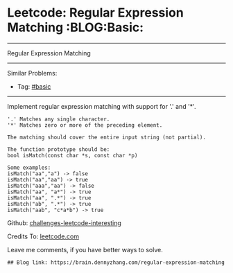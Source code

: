 # Leetcode: Regular Expression Matching     :BLOG:Basic:


---

Regular Expression Matching  

---

Similar Problems:  
-   Tag: [#basic](https://brain.dennyzhang.com/category/basic)

---

Implement regular expression matching with support for '.' and '\*'.  

    '.' Matches any single character.
    '*' Matches zero or more of the preceding element.
    
    The matching should cover the entire input string (not partial).
    
    The function prototype should be:
    bool isMatch(const char *s, const char *p)
    
    Some examples:
    isMatch("aa","a") -> false
    isMatch("aa","aa") -> true
    isMatch("aaa","aa") -> false
    isMatch("aa", "a*") -> true
    isMatch("aa", ".*") -> true
    isMatch("ab", ".*") -> true
    isMatch("aab", "c*a*b") -> true

Github: [challenges-leetcode-interesting](https://github.com/DennyZhang/challenges-leetcode-interesting/tree/master/regular-expression-matching)  

Credits To: [leetcode.com](https://leetcode.com/problems/regular-expression-matching/description/)  

Leave me comments, if you have better ways to solve.  

    ## Blog link: https://brain.dennyzhang.com/regular-expression-matching